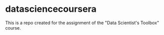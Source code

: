# datasciencecoursera
This is a repo created for the assignment of the "Data Scientist's Toolbox" course.
